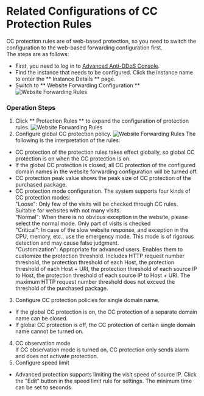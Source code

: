 # Related Configurations of CC Protection Rules
CC protection rules are of web-based protection, so you need to switch the configuration to the web-based forwarding configuration first. </BR>
The steps are as follows:
- First, you need to log in to [Advanced Anti-DDoS Console](https://ip-anti-console.jdcloud.com/instancelist).
- Find the instance that needs to be configured. Click the instance name to enter the ** Instance Details ** page.
- Switch to ** Website Forwarding Configuration **
   ![Website Forwarding Rules](https://github.com/jdcloudcom/cn/blob/edit/image/Advanced%20Anti-DDoS/web-rule%2002.png)
   
### Operation Steps
1. Click ** Protection Rules ** to expand the configuration of protection rules.
 ![Website Forwarding Rules](https://github.com/jdcloudcom/cn/blob/edit/image/Advanced%20Anti-DDoS/web-rule%2004.png)
2. Configure global CC protection policy.
 ![Website Forwarding Rules](https://github.com/jdcloudcom/cn/blob/edit/image/Advanced%20Anti-DDoS/CC%20rules%2001.png)
The following is the interpretation of the rules:
- CC protection of the protection rules takes effect globally, so global CC protection is on when the CC protection is on.
- If the global CC protection is closed, all CC protection of the configured domain names in the website forwarding configuration will be turned off.
- CC protection peak value shows the peak size of CC protection of the purchased package.
- CC protection mode configuration. The system supports four kinds of CC protection modes: </BR>
"Loose": Only few of the visits will be checked through CC rules. Suitable for websites with not many visits. </BR>
"Normal": When there is no obvious exception in the website, please select the normal mode. Only part of visits is checked</BR>
"Critical": In case of the slow website response, and exception in the CPU, memory, etc., use the emergency mode. This mode is of rigorous detection and may cause false judgment. </BR>
"Customization": Appropriate for advanced users. Enables them to customize the protection threshold. Includes HTTP request number threshold, the protection threshold of each Host, the protection threshold of each Host + URI, the protection threshold of each source IP to Host, the protection threshold of each source IP to Host + URI. The maximum HTTP request number threshold does not exceed the threshold of the purchased package. </BR>

3. Configure CC protection policies for single domain name. </BR>
 - If the global CC protection is on, the CC protection of a separate domain name can be closed.
 - If global CC protection is off, the CC protection of certain single domain name cannot be turned on.
4. CC observation mode</BR>
If CC observation mode is turned on, CC protection only sends alarm and does not activate protection.
5. Configure speed limit
- Advanced protection supports limiting the visit speed of source IP. Click the "Edit" button in the speed limit rule for settings. The minimum time can be set to seconds.


